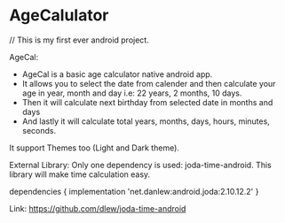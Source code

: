 # AgeCalulator

// This is my first ever android project.

AgeCal:
* AgeCal is a basic age calculator native android app.
* It allows you to select the date from calender and then calculate your age in year, month and day i.e: 22 years, 2 months, 10 days.
* Then it will calculate next birthday from selected date in months and days
* And lastly it will calculate total years, months, days, hours, minutes, seconds.

It support Themes too (Light and Dark theme).

External Library:
Only one dependency is used: joda-time-android.
This library will make time calculation easy. 

dependencies {
implementation 'net.danlew:android.joda:2.10.12.2'
}

Link: https://github.com/dlew/joda-time-android
